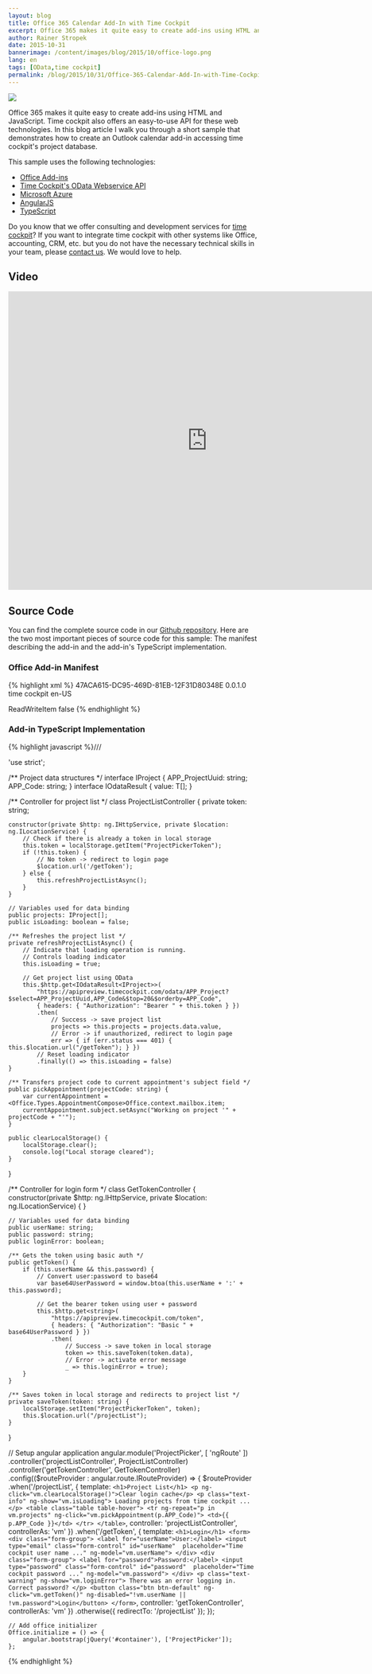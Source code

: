 ```yaml
---
layout: blog
title: Office 365 Calendar Add-In with Time Cockpit
excerpt: Office 365 makes it quite easy to create add-ins using HTML and JavaScript. Time cockpit also offers an easy-to-use API for these web technologies. In this blog article I walk you through a short sample that demonstrates how to create an Outlook calendar add-in accessing time cockpit's project database.
author: Rainer Stropek
date: 2015-10-31
bannerimage: /content/images/blog/2015/10/office-logo.png
lang: en
tags: [OData,time cockpit]
permalink: /blog/2015/10/31/Office-365-Calendar-Add-In-with-Time-Cockpit
---
```


<p>
  <img src="{{site.baseurl}}/content/images/blog/2015/10/office365-addin-timecockpit.png" />
</p><p>Office 365 makes it quite easy to create add-ins using HTML and JavaScript. Time cockpit also offers an easy-to-use API for these web technologies. In this blog article I walk you through a short sample that demonstrates how to create an Outlook calendar add-in accessing time cockpit's project database.</p><p>This sample uses the following technologies:</p><ul>
  <li>
    <a href="https://msdn.microsoft.com/en-us/library/office/jj220060.aspx" target="_blank">Office Add-ins</a>
  </li>
  <li>
    <a href="https://help.timecockpit.com/?topic=html/5d6e34c5-3b08-4fa4-baa0-45eb707b6b78.htm" target="_blank">Time Cockpit's OData Webservice API</a>
  </li>
  <li>
    <a href="https://azure.microsoft.com/" target="_blank">Microsoft Azure</a>
  </li>
  <li>
    <a href="https://angularjs.org/" target="_blank">AngularJS</a>
  </li>
  <li>
    <a href="http://www.typescriptlang.org/" target="_blank">TypeScript</a>
  </li>
</ul><p class="showcase">Do you know that we offer consulting and development services for <a href="http://www.timecockpit.com" target="_blank">time cockpit</a>? If you want to integrate time cockpit with other systems like Office, accounting, CRM, etc. but you do not have the necessary technical skills in your team, please <a href="~/help-support/contact-us" target="_blank">contact us</a>. We would love to help.</p><h2>Video</h2><div class="videoWrapper">
  <iframe width="800" height="600" src="https://www.youtube.com/embed/bSmREYWGJvc?rel=0" frameborder="0" allowfullscreen="allowfullscreen"></iframe>
</div><h2>Source Code</h2><div>You can find the complete source code in our <a href="https://github.com/software-architects/TimeCockpit.Scripts/tree/master/Timecockpit.AngularOutlookPlugin" target="_blank">Github repository</a>. Here are the two most important pieces of source code for this sample: The manifest describing the add-in and the add-in's TypeScript implementation.</div><h3>Office Add-in Manifest</h3><div>
  {% highlight xml %}<?xml version="1.0" encoding="UTF-8" standalone="yes"?>
  <!-- Read more about Office Add-Ins manifests at https://msdn.microsoft.com/en-us/library/office/dn554255.aspx -->
  <OfficeApp xmlns="http://schemas.microsoft.com/office/appforoffice/1.1" xmlns:xsi="http://www.w3.org/2001/XMLSchema-instance" xsi:type="MailApp">
    <Id>47ACA615-DC95-469D-81EB-12F31D80348E</Id>
    <Version>0.0.1.0</Version>
    <ProviderName>time cockpit</ProviderName>
    <DefaultLocale>en-US</DefaultLocale>
    <DisplayName DefaultValue="Project Picker" />
    <Description DefaultValue="Time Cockpit Project Picker Sample" />
    <SupportUrl DefaultValue="http://www.timecockpit.com" />
    <Hosts>
      <Host Name="Mailbox" />
    </Hosts>
    <Requirements>
      <Sets>
        <Set Name="MailBox" MinVersion="1.1" />
      </Sets>
    </Requirements>
    <FormSettings>
      <Form xsi:type="ItemEdit">
        <DesktopSettings>
          <SourceLocation DefaultValue="https://projectpicker.azurewebsites.net/index.html" />
        </DesktopSettings>
      </Form>
    </FormSettings>
    <Permissions>ReadWriteItem</Permissions>
    <Rule xsi:type="RuleCollection" Mode="Or">
      <Rule xsi:type="ItemIs" ItemType="Appointment" FormType="Edit" />
    </Rule>
    <DisableEntityHighlighting>false</DisableEntityHighlighting>
  </OfficeApp>{% endhighlight %}
</div><h3>Add-in TypeScript Implementation</h3><div>
  {% highlight javascript %}/// <reference path="typings/tsd.d.ts" />

'use strict';

/** Project data structures */
interface IProject {
    APP_ProjectUuid: string;
    APP_Code: string;
}
interface IOdataResult<T> {
    value: T[];
}

/** Controller for project list */
class ProjectListController {
    private token: string;

    constructor(private $http: ng.IHttpService, private $location: ng.ILocationService) {
        // Check if there is already a token in local storage
        this.token = localStorage.getItem("ProjectPickerToken");
        if (!this.token) {
            // No token -> redirect to login page
            $location.url('/getToken');
        } else {
            this.refreshProjectListAsync();
        }
    }

    // Variables used for data binding    
    public projects: IProject[];
    public isLoading: boolean = false;
    
    /** Refreshes the project list */
    private refreshProjectListAsync() {
        // Indicate that loading operation is running.
        // Controls loading indicator
        this.isLoading = true;
        
        // Get project list using OData
        this.$http.get<IOdataResult<IProject>>(
            "https://apipreview.timecockpit.com/odata/APP_Project?$select=APP_ProjectUuid,APP_Code&$top=20&$orderby=APP_Code",
            { headers: { "Authorization": "Bearer " + this.token } })
            .then(
                // Success -> save project list
                projects => this.projects = projects.data.value,
                // Error -> if unauthorized, redirect to login page
                err => { if (err.status === 401) { this.$location.url("/getToken"); } })
            // Reset loading indicator
            .finally(() => this.isLoading = false)
    }
    
    /** Transfers project code to current appointment's subject field */
    public pickAppointment(projectCode: string) {
        var currentAppointment = <Office.Types.AppointmentCompose>Office.context.mailbox.item;
        currentAppointment.subject.setAsync("Working on project '" + projectCode + "'");
    }
    
    public clearLocalStorage() {
        localStorage.clear();
        console.log("Local storage cleared");
    }
}

/** Controller for login form */
class GetTokenController {
    constructor(private $http: ng.IHttpService, private $location: ng.ILocationService) {
    }
    
    // Variables used for data binding    
    public userName: string;
    public password: string;
    public loginError: boolean;
    
    /** Gets the token using basic auth */
    public getToken() {
        if (this.userName && this.password) {
            // Convert user:password to base64
            var base64UserPassword = window.btoa(this.userName + ':' + this.password);
            
            // Get the bearer token using user + password
            this.$http.get<string>(
                "https://apipreview.timecockpit.com/token", 
                { headers: { "Authorization": "Basic " + base64UserPassword } })
                .then(
                    // Success -> save token in local storage
                    token => this.saveToken(token.data), 
                    // Error -> activate error message
                    _ => this.loginError = true);
        }
    }
    
    /** Saves token in local storage and redirects to project list */
    private saveToken(token: string) {
        localStorage.setItem("ProjectPickerToken", token);
        this.$location.url("/projectList");
    }
}

// Setup angular application
angular.module('ProjectPicker', [ 'ngRoute' ])
    .controller('projectListController', ProjectListController)
    .controller('getTokenController', GetTokenController)
    .config(($routeProvider : angular.route.IRouteProvider) => {
        $routeProvider
            .when('/projectList', { 
                template: `
                <h1>Project List</h1>
                <p ng-click="vm.clearLocalStorage()">Clear login cache</p>
                <p class="text-info" ng-show="vm.isLoading">
                    Loading projects from time cockpit ...
                </p>
                <table class="table table-hover">
                    <tr ng-repeat="p in vm.projects"
                        ng-click="vm.pickAppointment(p.APP_Code)">
                        <td>{{ p.APP_Code }}</td>
                    </tr>
                </table>
                `,
                controller: 'projectListController',
                controllerAs: 'vm'
            })
            .when('/getToken', { 
                template: `
                <h1>Login</h1>
                <form>
                    <div class="form-group">
                        <label for="userName">User:</label>
                        <input type="email" class="form-control" id="userName" 
                               placeholder="Time cockpit user name ..."
                               ng-model="vm.userName">
                    </div>
                    <div class="form-group">
                        <label for="password">Password:</label>
                        <input type="password" class="form-control" id="password" 
                               placeholder="Time cockpit password ..."
                               ng-model="vm.password">
                    </div>
                    <p class="text-warning" ng-show="vm.loginError">
                        There was an error logging in. Correct password?
                    </p>
                    <button class="btn btn-default" ng-click="vm.getToken()"
                            ng-disabled="!vm.userName || !vm.password">Login</button>
                </form>
                `,
                controller: 'getTokenController',
                controllerAs: 'vm'
            })
            .otherwise({ redirectTo: '/projectList' });
    });

    // Add office initializer
    Office.initialize = () => {
        angular.bootstrap(jQuery('#container'), ['ProjectPicker']);
    };
{% endhighlight %}
</div>